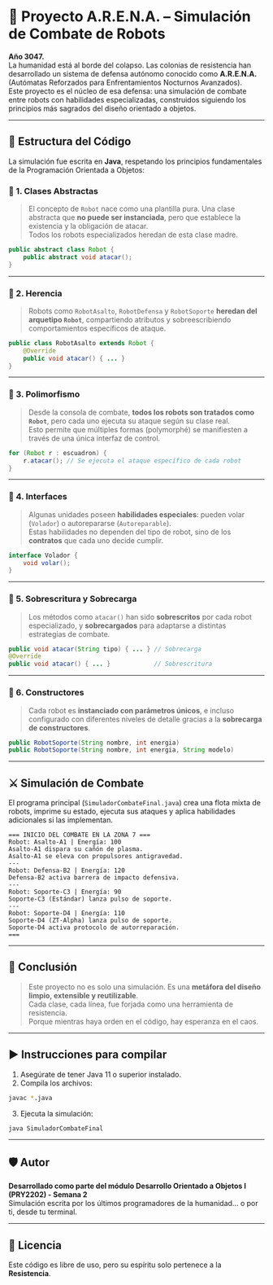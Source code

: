 # 🤖 Proyecto A.R.E.N.A. – Simulación de Combate de Robots

**Año 3047.**  
La humanidad está al borde del colapso. Las colonias de resistencia han desarrollado un sistema de defensa autónomo conocido como **A.R.E.N.A.** (Autómatas Reforzados para Enfrentamientos Nocturnos Avanzados).  
Este proyecto es el núcleo de esa defensa: una simulación de combate entre robots con habilidades especializadas, construidos siguiendo los principios más sagrados del diseño orientado a objetos.

---

## 🧩 Estructura del Código

La simulación fue escrita en **Java**, respetando los principios fundamentales de la Programación Orientada a Objetos:

### 🔹 1. Clases Abstractas
> El concepto de `Robot` nace como una plantilla pura. Una clase abstracta que **no puede ser instanciada**, pero que establece la existencia y la obligación de atacar.  
> Todos los robots especializados heredan de esta clase madre.

```java
public abstract class Robot {
    public abstract void atacar();
}
```

---

### 🔹 2. Herencia
> Robots como `RobotAsalto`, `RobotDefensa` y `RobotSoporte` **heredan del arquetipo `Robot`**, compartiendo atributos y sobreescribiendo comportamientos específicos de ataque.

```java
public class RobotAsalto extends Robot {
    @Override
    public void atacar() { ... }
}
```

---

### 🔹 3. Polimorfismo
> Desde la consola de combate, **todos los robots son tratados como `Robot`**, pero cada uno ejecuta su ataque según su clase real.  
> Esto permite que múltiples formas (polymorphé) se manifiesten a través de una única interfaz de control.

```java
for (Robot r : escuadron) {
    r.atacar(); // Se ejecuta el ataque específico de cada robot
}
```

---

### 🔹 4. Interfaces
> Algunas unidades poseen **habilidades especiales**: pueden volar (`Volador`) o autorepararse (`Autoreparable`).  
> Estas habilidades no dependen del tipo de robot, sino de los **contratos** que cada uno decide cumplir.

```java
interface Volador {
    void volar();
}
```

---

### 🔹 5. Sobrescritura y Sobrecarga
> Los métodos como `atacar()` han sido **sobrescritos** por cada robot especializado, y **sobrecargados** para adaptarse a distintas estrategias de combate.

```java
public void atacar(String tipo) { ... } // Sobrecarga
@Override
public void atacar() { ... }            // Sobrescritura
```

---

### 🔹 6. Constructores
> Cada robot es **instanciado con parámetros únicos**, e incluso configurado con diferentes niveles de detalle gracias a la **sobrecarga de constructores**.

```java
public RobotSoporte(String nombre, int energia)
public RobotSoporte(String nombre, int energia, String modelo)
```

---

## ⚔️ Simulación de Combate

El programa principal (`SimuladorCombateFinal.java`) crea una flota mixta de robots, imprime su estado, ejecuta sus ataques y aplica habilidades adicionales si las implementan.

```
=== INICIO DEL COMBATE EN LA ZONA 7 ===
Robot: Asalto-A1 | Energía: 100
Asalto-A1 dispara su cañón de plasma.
Asalto-A1 se eleva con propulsores antigravedad.
---
Robot: Defensa-B2 | Energía: 120
Defensa-B2 activa barrera de impacto defensiva.
---
Robot: Soporte-C3 | Energía: 90
Soporte-C3 (Estándar) lanza pulso de soporte.
---
Robot: Soporte-D4 | Energía: 110
Soporte-D4 (ZT-Alpha) lanza pulso de soporte.
Soporte-D4 activa protocolo de autorreparación.
===
```

---

## 🧠 Conclusión

> Este proyecto no es solo una simulación. Es una **metáfora del diseño limpio, extensible y reutilizable**.  
> Cada clase, cada línea, fue forjada como una herramienta de resistencia.  
> Porque mientras haya orden en el código, hay esperanza en el caos.

---

## ▶️ Instrucciones para compilar

1. Asegúrate de tener Java 11 o superior instalado.
2. Compila los archivos:
```bash
javac *.java
```
3. Ejecuta la simulación:
```bash
java SimuladorCombateFinal
```

---

## 🛡️ Autor

**Desarrollado como parte del módulo Desarrollo Orientado a Objetos I (PRY2202) - Semana 2**  
Simulación escrita por los últimos programadores de la humanidad... o por ti, desde tu terminal.

---

## 📜 Licencia

Este código es libre de uso, pero su espíritu solo pertenece a la **Resistencia**.
